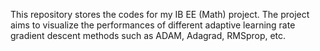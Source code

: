 This repository stores the codes for my IB EE (Math) project.
The project aims to visualize the performances of different adaptive learning rate gradient descent methods
such as ADAM, Adagrad, RMSprop, etc.